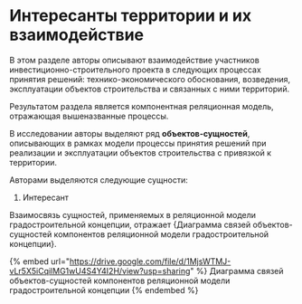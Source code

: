 # Интересанты территории и их взаимодействие



В этом разделе авторы описывают взаимодействие участников инвестиционно-строительного проекта в следующих процессах принятия решений: технико-экономического обоснования, возведения, эксплуатации объектов строительства и связанных с ними территорий.

Результатом раздела является компонентная реляционная модель, отражающая вышеназванные процессы.

В исследовании авторы выделяют ряд **объектов-сущностей**, описывающих в рамках модели процессы принятия решений при реализации и эксплуатации объектов строительства с привязкой к территории.

Авторами выделяются следующие сущности:

1. Интересант

Взаимосвязь сущностей, применяемых в реляционной модели градостроительной концепции, отражает {Диаграмма связей объектов-сущностей компонентов реляционной модели градостроительной концепции}.

{% embed url="https://drive.google.com/file/d/1MjsWTMJ-vLr5X5iCqilMG1wU4S4Y4I2H/view?usp=sharing" %}
Диаграмма связей объектов-сущностей компонентов реляционной модели градостроительной концепции
{% endembed %}
